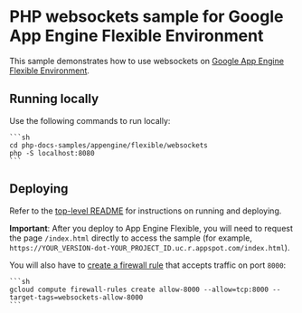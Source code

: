 # PHP websockets sample for Google App Engine Flexible Environment

This sample demonstrates how to use websockets on [Google App Engine Flexible Environment](https://cloud.google.com/appengine).

## Running locally

Use the following commands to run locally:

    ```sh
    cd php-docs-samples/appengine/flexible/websockets
    php -S localhost:8080
    ```

## Deploying
Refer to the [top-level README](../README.md) for instructions on running and deploying.

**Important**: After you deploy to App Engine Flexible, you will need to request the page `/index.html` directly to access the sample (for example, `https://YOUR_VERSION-dot-YOUR_PROJECT_ID.uc.r.appspot.com/index.html`).

You will also have to [create a firewall rule](https://cloud.google.com/sdk/gcloud/reference/compute/firewall-rules/create) that accepts traffic on port `8000`:

	```sh
	gcloud compute firewall-rules create allow-8000 --allow=tcp:8000 --target-tags=websockets-allow-8000
	```
